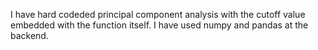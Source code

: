 <title>Principal component Analysis</title>

<p>   I have hard codeded principal component analysis with the cutoff value embedded with the function itself. I have used numpy and pandas at the backend. </p>
